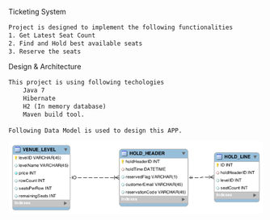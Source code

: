 Ticketing System

    Project is designed to implement the following functionalities 
    1. Get Latest Seat Count 
    2. Find and Hold best available seats 
    3. Reserve the seats
    
Design & Architecture 
	
	This project is using following techologies 
		Java 7
		Hibernate
		H2 (In memory database)  
		Maven build tool.
	
	Following Data Model is used to design this APP. 
	
![image](https://github.com/kranthides/Ticket/blob/master/ticket.system/TicketSystem_DataModel.png??raw=true)

